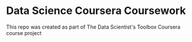 # Data Science Coursera Coursework

This repo was created as part of The Data Scientist's Toolbox Coursera course project
